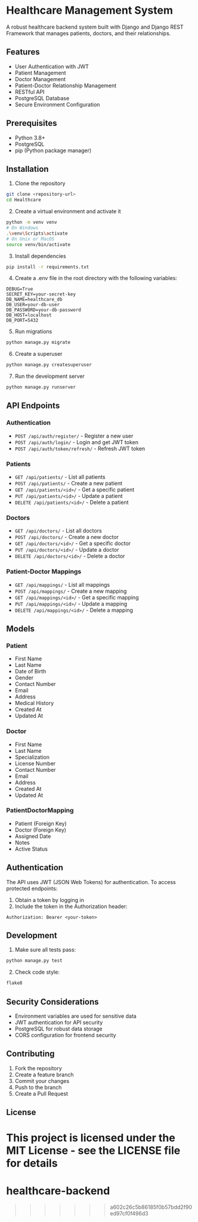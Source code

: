 # Healthcare Management System

A robust healthcare backend system built with Django and Django REST Framework that manages patients, doctors, and their relationships.

## Features

- User Authentication with JWT
- Patient Management
- Doctor Management
- Patient-Doctor Relationship Management
- RESTful API
- PostgreSQL Database
- Secure Environment Configuration

## Prerequisites

- Python 3.8+
- PostgreSQL
- pip (Python package manager)

## Installation

1. Clone the repository

```bash
git clone <repository-url>
cd Healthcare
```

2. Create a virtual environment and activate it

```bash
python -m venv venv
# On Windows
.\venv\Scripts\activate
# On Unix or MacOS
source venv/bin/activate
```

3. Install dependencies

```bash
pip install -r requirements.txt
```

4. Create a .env file in the root directory with the following variables:

```
DEBUG=True
SECRET_KEY=your-secret-key
DB_NAME=healthcare_db
DB_USER=your-db-user
DB_PASSWORD=your-db-password
DB_HOST=localhost
DB_PORT=5432
```

5. Run migrations

```bash
python manage.py migrate
```

6. Create a superuser

```bash
python manage.py createsuperuser
```

7. Run the development server

```bash
python manage.py runserver
```

## API Endpoints

### Authentication

- `POST /api/auth/register/` - Register a new user
- `POST /api/auth/login/` - Login and get JWT token
- `POST /api/auth/token/refresh/` - Refresh JWT token

### Patients

- `GET /api/patients/` - List all patients
- `POST /api/patients/` - Create a new patient
- `GET /api/patients/<id>/` - Get a specific patient
- `PUT /api/patients/<id>/` - Update a patient
- `DELETE /api/patients/<id>/` - Delete a patient

### Doctors

- `GET /api/doctors/` - List all doctors
- `POST /api/doctors/` - Create a new doctor
- `GET /api/doctors/<id>/` - Get a specific doctor
- `PUT /api/doctors/<id>/` - Update a doctor
- `DELETE /api/doctors/<id>/` - Delete a doctor

### Patient-Doctor Mappings

- `GET /api/mappings/` - List all mappings
- `POST /api/mappings/` - Create a new mapping
- `GET /api/mappings/<id>/` - Get a specific mapping
- `PUT /api/mappings/<id>/` - Update a mapping
- `DELETE /api/mappings/<id>/` - Delete a mapping

## Models

### Patient

- First Name
- Last Name
- Date of Birth
- Gender
- Contact Number
- Email
- Address
- Medical History
- Created At
- Updated At

### Doctor

- First Name
- Last Name
- Specialization
- License Number
- Contact Number
- Email
- Address
- Created At
- Updated At

### PatientDoctorMapping

- Patient (Foreign Key)
- Doctor (Foreign Key)
- Assigned Date
- Notes
- Active Status

## Authentication

The API uses JWT (JSON Web Tokens) for authentication. To access protected endpoints:

1. Obtain a token by logging in
2. Include the token in the Authorization header:

```
Authorization: Bearer <your-token>
```

## Development

1. Make sure all tests pass:

```bash
python manage.py test
```

2. Check code style:

```bash
flake8
```

## Security Considerations

- Environment variables are used for sensitive data
- JWT authentication for API security
- PostgreSQL for robust data storage
- CORS configuration for frontend security

## Contributing

1. Fork the repository
2. Create a feature branch
3. Commit your changes
4. Push to the branch
5. Create a Pull Request

## License

# This project is licensed under the MIT License - see the LICENSE file for details

# healthcare-backend

> > > > > > > a602c26c5b86185f0b57bdd2f90ed97cf0f496d3
